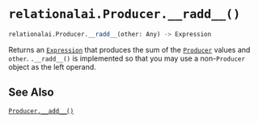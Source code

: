 # `relationalai.Producer.__radd__()`

```python
relationalai.Producer.__radd__(other: Any) -> Expression
```

Returns an [`Expression`](../Expression.md) that produces the sum of the [`Producer`](./README.md) values and `other`.
`.__radd__()` is implemented so that you may use a non-`Producer` object as the left operand.

## See Also

[`Producer.__add__()`](./__add__.md)

